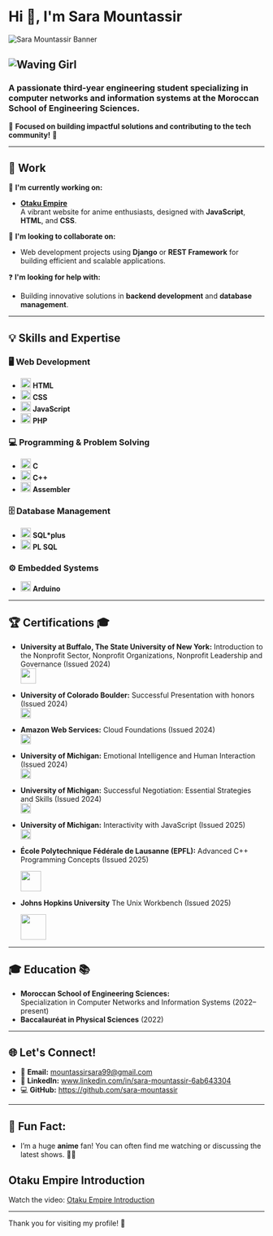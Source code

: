 # Hi 👋, I'm **Sara Mountassir**  


![Sara Mountassir Banner](https://i.imgur.com/MRM5DQD.png)


![Waving Girl](https://i.makeagif.com/media/10-09-2013/n1Em8d.gif) 
---

### A passionate third-year engineering student specializing in computer networks and information systems at the Moroccan School of Engineering Sciences.  

🌟 **Focused on building impactful solutions and contributing to the tech community!** 🌟

---

## 🚀 Work

🔧 **I'm currently working on:**  
- [**Otaku Empire**](https://github.com/sara-mountassir/OtakuEmpire)  
  A vibrant website for anime enthusiasts, designed with **JavaScript**, **HTML**, and **CSS**.  

👯 **I'm looking to collaborate on:**  
- Web development projects using **Django** or **REST Framework** for building efficient and scalable applications.  

❓ **I'm looking for help with:**  
- Building innovative solutions in **backend development** and **database management**.  


---



## 💡 Skills and Expertise

### **🖥️ Web Development**
- <img src="https://img.icons8.com/ios/452/html-5.png" width="20"/> **HTML**  
- <img src="https://img.icons8.com/ios/452/css3.png" width="20"/> **CSS**  
- <img src="https://img.icons8.com/ios/452/javascript.png" width="20"/> **JavaScript**  
- <img src="https://img.icons8.com/ios/452/php.png" width="20"/> **PHP**

### **💻 Programming & Problem Solving**
- <img src="https://cdn.dribbble.com/users/8113706/screenshots/19425782/c_icon_4x.jpg" width="20"/> **C**
- <img src="https://img.icons8.com/ios/452/c-plus-plus.png" width="20"/> **C++**  
- <img src="https://media.licdn.com/dms/image/D4D12AQEM9F_-u1OT5Q/article-cover_image-shrink_600_2000/0/1658763190886?e=2147483647&v=beta&t=PFy2LQAuefuy-w5fNVWMy_qO6OtNhLYS3ApqYMRXoyo" width="20"/> **Assembler**

### **🗄️ Database Management**
- <img src="https://th.bing.com/th/id/OIP.1BR1IHiMywBvK_JTLcvb6QHaHa?rs=1&pid=ImgDetMain" width="20"/> **SQL*plus**
- <img src="https://img.icons8.com/ios/452/sql.png" width="20"/> **PL SQL**  


### **⚙️ Embedded Systems**
- <img src="https://img.icons8.com/ios/452/arduino.png" width="20"/> **Arduino**

---

## 🏆 Certifications 🎓
- **University at Buffalo, The State University of New York:** Introduction to the Nonprofit Sector, Nonprofit Organizations, Nonprofit Leadership and Governance (Issued 2024)  
  <img src="https://logosdownload.com/logo/university-at-buffalo-logo-big.png" width="30"/>  
- **University of Colorado Boulder:** Successful Presentation with honors (Issued 2024)  
  <img src="https://th.bing.com/th/id/OIP.sQ2gn6KGZgK9rCaVyOgvigHaHJ?rs=1&pid=ImgDetMain" width="20"/>  
- **Amazon Web Services:** Cloud Foundations (Issued 2024)  
  <img src="https://img.icons8.com/ios/452/amazon.png" width="20"/>  
- **University of Michigan:** Emotional Intelligence and Human Interaction (Issued 2024)  
  <img src="https://th.bing.com/th/id/R.6d9d754739d6d7e6b88a6f9288f7ed46?rik=MRxmUnX827p1kA&riu=http%3a%2f%2fwww.ranklogos.com%2fwp-content%2fuploads%2f2012%2f06%2funiversity-of-michigan.jpg&ehk=6me4trkCn5rHMNpMa1CpoFm8Gfs6G%2bAGnTH2a4HX0bE%3d&risl=&pid=ImgRaw&r=0" width="20"/>
- **University of Michigan:** Successful Negotiation: Essential Strategies and Skills (Issued 2024)  
  <img src="https://th.bing.com/th/id/R.6d9d754739d6d7e6b88a6f9288f7ed46?rik=MRxmUnX827p1kA&riu=http%3a%2f%2fwww.ranklogos.com%2fwp-content%2fuploads%2f2012%2f06%2funiversity-of-michigan.jpg&ehk=6me4trkCn5rHMNpMa1CpoFm8Gfs6G%2bAGnTH2a4HX0bE%3d&risl=&pid=ImgRaw&r=0" width="20"/>
- **University of Michigan:** Interactivity with JavaScript (Issued 2025)  
  <img src="https://th.bing.com/th/id/R.6d9d754739d6d7e6b88a6f9288f7ed46?rik=MRxmUnX827p1kA&riu=http%3a%2f%2fwww.ranklogos.com%2fwp-content%2fuploads%2f2012%2f06%2funiversity-of-michigan.jpg&ehk=6me4trkCn5rHMNpMa1CpoFm8Gfs6G%2bAGnTH2a4HX0bE%3d&risl=&pid=ImgRaw&r=0" width="20"/>
- **École Polytechnique Fédérale de Lausanne (EPFL):** Advanced C++ Programming Concepts (Issued 2025)

  <img src="https://camo.githubusercontent.com/605479799e6b94462adf746d79cd64c9fe1e58b924b4074f982c961803012f7b/68747470733a2f2f7777772e6570666c2e63682f61626f75742f6f766572766965772f77702d636f6e74656e742f75706c6f6164732f323032302f30372f6c6f676f2d6570666c2e706e67" width="40"/>
- **Johns Hopkins University** The Unix Workbench (Issued 2025)

  <img src="https://www.h-net.org/jobs/logo_view.php?id=67979&scale=0" width="50"/>
  

---


## 🎓 Education 📚
- **Moroccan School of Engineering Sciences:**  
  Specialization in Computer Networks and Information Systems (2022–present)  
- **Baccalauréat in Physical Sciences** (2022)  

---

## 🌐 Let's Connect!
- 📧 **Email:** mountassirsara99@gmail.com 
- 💼 **LinkedIn:** www.linkedin.com/in/sara-mountassir-6ab643304  
- 💻 **GitHub:** https://github.com/sara-mountassir 

---

## 💬 Fun Fact:
- I’m a huge **anime** fan! You can often find me watching or discussing the latest shows. 🎥🍿

<h2>Otaku Empire Introduction</h2>
<p>Watch the video: <a href="https://youtu.be/OrQ8DyMrq5Y" target="_blank">Otaku Empire Introduction</a></p>







---

Thank you for visiting my profile! 🌟  

